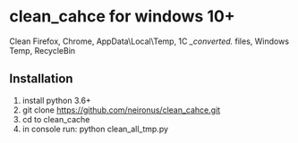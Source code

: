 # clean_cahce for windows 10+
Clean Firefox, Chrome, AppData\Local\Temp, 1C *_converted.* files, Windows Temp, RecycleBin
## Installation
1. install python 3.6+
2. git clone https://github.com/neironus/clean_cahce.git
3. cd to clean_cache
4. in console run: python clean_all_tmp.py
